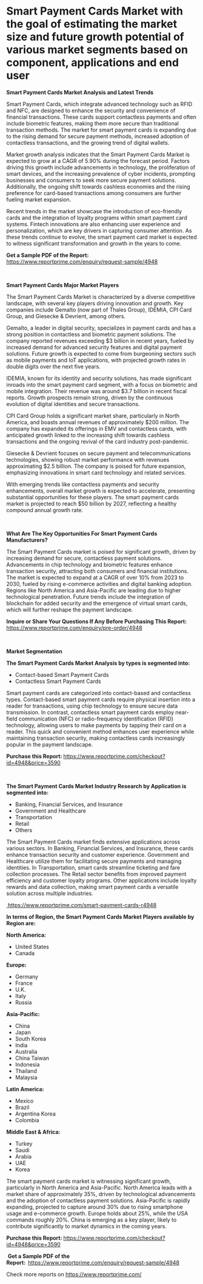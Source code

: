 <p><h1>Smart Payment Cards Market with the goal of estimating the market size and future growth potential of various market segments based on component, applications and end user</h1></p><p><strong>Smart Payment Cards Market Analysis and Latest Trends</strong></p>
<p><p>Smart Payment Cards, which integrate advanced technology such as RFID and NFC, are designed to enhance the security and convenience of financial transactions. These cards support contactless payments and often include biometric features, making them more secure than traditional transaction methods. The market for smart payment cards is expanding due to the rising demand for secure payment methods, increased adoption of contactless transactions, and the growing trend of digital wallets.</p><p>Market growth analysis indicates that the Smart Payment Cards Market is expected to grow at a CAGR of 5.90% during the forecast period. Factors driving this growth include advancements in technology, the proliferation of smart devices, and the increasing prevalence of cyber incidents, prompting businesses and consumers to seek more secure payment solutions. Additionally, the ongoing shift towards cashless economies and the rising preference for card-based transactions among consumers are further fueling market expansion.</p><p>Recent trends in the market showcase the introduction of eco-friendly cards and the integration of loyalty programs within smart payment card systems. Fintech innovations are also enhancing user experience and personalization, which are key drivers in capturing consumer attention. As these trends continue to evolve, the smart payment card market is expected to witness significant transformation and growth in the years to come.</p></p>
<p><strong>Get a Sample PDF of the Report:&nbsp;</strong> <a href="https://www.reportprime.com/enquiry/request-sample/4948?utm_campaign=3314&utm_medium=2&utm_source=Github&utm_content=ia&utm_term=19032025&utm_id=smart-payment-cards">https://www.reportprime.com/enquiry/request-sample/4948</a></p>
<p>&nbsp;</p>
<p><strong>Smart Payment Cards Major Market Players</strong></p>
<p><p>The Smart Payment Cards Market is characterized by a diverse competitive landscape, with several key players driving innovation and growth. Key companies include Gemalto (now part of Thales Group), IDEMIA, CPI Card Group, and Giesecke & Devrient, among others.</p><p>Gemalto, a leader in digital security, specializes in payment cards and has a strong position in contactless and biometric payment solutions. The company reported revenues exceeding $3 billion in recent years, fueled by increased demand for advanced security features and digital payment solutions. Future growth is expected to come from burgeoning sectors such as mobile payments and IoT applications, with projected growth rates in double digits over the next five years.</p><p>IDEMIA, known for its identity and security solutions, has made significant inroads into the smart payment card segment, with a focus on biometric and mobile integration. Their revenue was around $3.7 billion in recent fiscal reports. Growth prospects remain strong, driven by the continuous evolution of digital identities and secure transactions.</p><p>CPI Card Group holds a significant market share, particularly in North America, and boasts annual revenues of approximately $200 million. The company has expanded its offerings in EMV and contactless cards, with anticipated growth linked to the increasing shift towards cashless transactions and the ongoing revival of the card industry post-pandemic.</p><p>Giesecke & Devrient focuses on secure payment and telecommunications technologies, showing robust market performance with revenues approximating $2.5 billion. The company is poised for future expansion, emphasizing innovations in smart card technology and related services.</p><p>With emerging trends like contactless payments and security enhancements, overall market growth is expected to accelerate, presenting substantial opportunities for these players. The smart payment cards market is projected to reach $50 billion by 2027, reflecting a healthy compound annual growth rate.</p></p>
<p>&nbsp;</p>
<p><strong>What Are The Key Opportunities For Smart Payment Cards Manufacturers?</strong></p>
<p><p>The Smart Payment Cards market is poised for significant growth, driven by increasing demand for secure, contactless payment solutions. Advancements in chip technology and biometric features enhance transaction security, attracting both consumers and financial institutions. The market is expected to expand at a CAGR of over 10% from 2023 to 2030, fueled by rising e-commerce activities and digital banking adoption. Regions like North America and Asia-Pacific are leading due to higher technological penetration. Future trends include the integration of blockchain for added security and the emergence of virtual smart cards, which will further reshape the payment landscape.</p></p>
<p><strong>Inquire or Share Your Questions If Any Before Purchasing This Report:</strong> <a href="https://www.reportprime.com/enquiry/pre-order/4948?utm_campaign=3314&utm_medium=2&utm_source=Github&utm_content=ia&utm_term=19032025&utm_id=smart-payment-cards">https://www.reportprime.com/enquiry/pre-order/4948</a></p>
<p>&nbsp;</p>
<p><strong>Market Segmentation</strong></p>
<p><strong>The Smart Payment Cards Market Analysis by types is segmented into:</strong></p>
<p><ul><li>Contact-based Smart Payment Cards</li><li>Contactless Smart Payment Cards</li></ul></p>
<p><p>Smart payment cards are categorized into contact-based and contactless types. Contact-based smart payment cards require physical insertion into a reader for transactions, using chip technology to ensure secure data transmission. In contrast, contactless smart payment cards employ near-field communication (NFC) or radio-frequency identification (RFID) technology, allowing users to make payments by tapping their card on a reader. This quick and convenient method enhances user experience while maintaining transaction security, making contactless cards increasingly popular in the payment landscape.</p></p>
<p><strong>Purchase this Report:&nbsp;</strong><a href="https://www.reportprime.com/checkout?id=4948&price=3590&utm_campaign=3314&utm_medium=2&utm_source=Github&utm_content=ia&utm_term=19032025&utm_id=smart-payment-cards">https://www.reportprime.com/checkout?id=4948&price=3590</a></p>
<p>&nbsp;</p>
<p><strong>The Smart Payment Cards Market Industry Research by Application is segmented into:</strong></p>
<p><ul><li>Banking, Financial Services, and Insurance</li><li>Government and Healthcare</li><li>Transportation</li><li>Retail</li><li>Others</li></ul></p>
<p><p>The Smart Payment Cards market finds extensive applications across various sectors. In Banking, Financial Services, and Insurance, these cards enhance transaction security and customer experience. Government and Healthcare utilize them for facilitating secure payments and managing identities. In Transportation, smart cards streamline ticketing and fare collection processes. The Retail sector benefits from improved payment efficiency and customer loyalty programs. Other applications include loyalty rewards and data collection, making smart payment cards a versatile solution across multiple industries.</p></p>
<p><a href="https://www.reportprime.com/smart-payment-cards-r4948?utm_campaign=3314&utm_medium=2&utm_source=Github&utm_content=ia&utm_term=19032025&utm_id=smart-payment-cards">&nbsp;https://www.reportprime.com/smart-payment-cards-r4948</a></p>
<p><strong>In terms of Region, the Smart Payment Cards Market Players available by Region are:</strong></p>
<p>
    <p> <strong> North America: </strong>
        <ul>
            <li>United States</li>
            <li>Canada</li>
        </ul>
        </p> 
    <p> <strong> Europe: </strong>
        <ul>
            <li>Germany</li>
            <li>France</li>
            <li>U.K.</li>
            <li>Italy</li>
            <li>Russia</li>
        </ul>
        </p> 
    <p> <strong> Asia-Pacific: </strong>
        <ul>
            <li>China</li>
            <li>Japan</li>
            <li>South Korea</li>
            <li>India</li>
            <li>Australia</li>
            <li>China Taiwan</li>
            <li>Indonesia</li>
            <li>Thailand</li>
            <li>Malaysia</li>
        </ul>
        </p> 
    <p> <strong> Latin America: </strong>
        <ul>
            <li>Mexico</li>
            <li>Brazil</li>
            <li>Argentina Korea</li>
            <li>Colombia</li>
        </ul>
        </p> 
    <p> <strong> Middle East & Africa: </strong>
        <ul>
            <li>Turkey</li>
            <li>Saudi</li>
            <li>Arabia</li>
            <li>UAE</li>
            <li>Korea</li>
        </ul>
    </p>
    </p>
<p><p>The smart payment cards market is witnessing significant growth, particularly in North America and Asia-Pacific. North America leads with a market share of approximately 35%, driven by technological advancements and the adoption of contactless payment solutions. Asia-Pacific is rapidly expanding, projected to capture around 30% due to rising smartphone usage and e-commerce growth. Europe holds about 25%, while the USA commands roughly 20%. China is emerging as a key player, likely to contribute significantly to market dynamics in the coming years.</p></p>
<p><strong>Purchase this Report: </strong><a href="https://www.reportprime.com/checkout?id=4948&price=3590&utm_campaign=3314&utm_medium=2&utm_source=Github&utm_content=ia&utm_term=19032025&utm_id=smart-payment-cards">https://www.reportprime.com/checkout?id=4948&price=3590</a></p>
<p>&nbsp;<strong>Get a Sample PDF of the Report:&nbsp;&nbsp;</strong><a href="https://www.reportprime.com/enquiry/request-sample/4948?utm_campaign=3314&utm_medium=2&utm_source=Github&utm_content=ia&utm_term=19032025&utm_id=smart-payment-cards">https://www.reportprime.com/enquiry/request-sample/4948</a></p>
<p><strong></strong></p>
<p>Check more reports on <a href="https://www.reportprime.com/?utm_campaign=3314&utm_medium=2&utm_source=Github&utm_content=ia&utm_term=19032025&utm_id=smart-payment-cards">https://www.reportprime.com/</a></p>